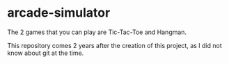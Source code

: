 # arcade-simulator
The 2 games that you can play are Tic-Tac-Toe and Hangman.

This repository comes 2 years after the creation of this project, as I did not know about git at the time.
